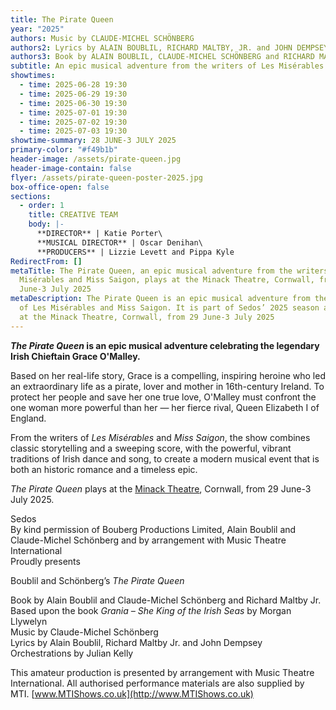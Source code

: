 ```yaml
---
title: The Pirate Queen
year: "2025"
authors: Music by CLAUDE-MICHEL SCHÖNBERG
authors2: Lyrics by ALAIN BOUBLIL, RICHARD MALTBY, JR. and JOHN DEMPSEY
authors3: Book by ALAIN BOUBLIL, CLAUDE-MICHEL SCHÖNBERG and RICHARD MALTBY, JR.
subtitle: An epic musical adventure from the writers of Les Misérables and Miss Saigon
showtimes:
  - time: 2025-06-28 19:30
  - time: 2025-06-29 19:30
  - time: 2025-06-30 19:30
  - time: 2025-07-01 19:30
  - time: 2025-07-02 19:30
  - time: 2025-07-03 19:30
showtime-summary: 28 JUNE-3 JULY 2025
primary-color: "#f49b1b"
header-image: /assets/pirate-queen.jpg
header-image-contain: false
flyer: /assets/pirate-queen-poster-2025.jpg
box-office-open: false
sections:
  - order: 1
    title: CREATIVE TEAM
    body: |-
      **DIRECTOR** | Katie Porter\
      **MUSICAL DIRECTOR** | Oscar Denihan\
      **PRODUCERS** | Lizzie Levett and Pippa Kyle
RedirectFrom: []
metaTitle: The Pirate Queen, an epic musical adventure from the writers of Les
  Misérables and Miss Saigon, plays at the Minack Theatre, Cornwall, from 29
  June-3 July 2025
metaDescription: The Pirate Queen is an epic musical adventure from the writers
  of Les Misérables and Miss Saigon. It is part of Sedos’ 2025 season and plays
  at the Minack Theatre, Cornwall, from 29 June-3 July 2025
---
```

***The Pirate Queen* is an epic musical adventure celebrating the legendary Irish Chieftain Grace O'Malley.** 

Based on her real-life story, Grace is a compelling, inspiring heroine who led an extraordinary life as a pirate, lover and mother in 16th-century Ireland. To protect her people and save her one true love, O'Malley must confront the one woman more powerful than her — her fierce rival, Queen Elizabeth I of England.

From the writers of *Les Misérables* and *Miss Saigon*, the show combines classic storytelling and a sweeping score, with the powerful, vibrant traditions of Irish dance and song, to create a modern musical event that is both an historic romance and a timeless epic.

*The Pirate Queen* plays at the [Minack Theatre](https://www.minack.com/), Cornwall, from 29 June-3 July 2025.

Sedos\
By kind permission of Bouberg Productions Limited, Alain Boublil and Claude-Michel Schönberg and by arrangement with Music Theatre International\
Proudly presents

Boublil and Schönberg’s *The Pirate Queen*

Book by Alain Boublil and Claude-Michel Schönberg and Richard Maltby Jr.\
Based upon the book *Grania – She King of the Irish Seas* by Morgan Llywelyn\
Music by Claude-Michel Schönberg\
Lyrics by Alain Boublil, Richard Maltby Jr. and John Dempsey\
Orchestrations by Julian Kelly 

This amateur production is presented by arrangement with Music Theatre International. All authorised performance materials are also supplied by MTI. [www.MTIShows.co.uk](http://www.MTIShows.co.uk)
